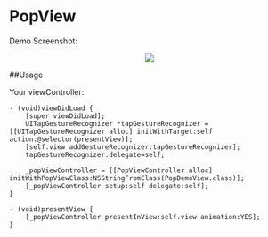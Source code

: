 PopView
=======

Demo Screenshot:
<p align="center"><img src="http://openassets.oss.aliyuncs.com/popView.gif"/></p>


##Usage


Your viewController:
```objc
- (void)viewDidLoad {
    [super viewDidLoad];
    UITapGestureRecognizer *tapGestureRecognizer = [[UITapGestureRecognizer alloc] initWithTarget:self action:@selector(presentView)];
    [self.view addGestureRecognizer:tapGestureRecognizer];
    tapGestureRecognizer.delegate=self;

    _popViewController = [[PopViewController alloc] initWithPopViewClass:NSStringFromClass(PopDemoView.class)];
    [_popViewController setup:self delegate:self];
}

- (void)presentView {
    [_popViewController presentInView:self.view animation:YES];
}
```
